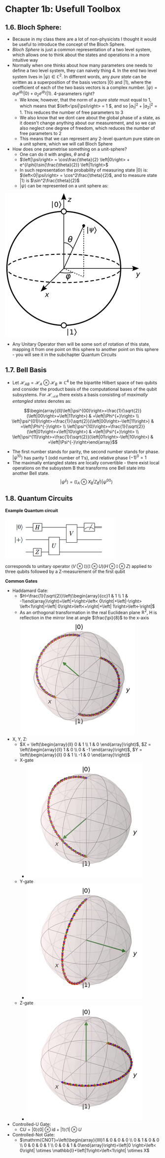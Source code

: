 # Chapter 1b: Usefull Toolbox


## 1.6. Bloch Sphere:
- Because in my class there are a lot of non-physicists I thought it would be useful to introduce the concept of the Bloch Sphere. 
- _Bloch Sphere_ is just a common representation of a two level system, which allows one to think about the states and operations in a more intuitive way
- Normally when one thinks about how many parameters one needs to define a two level system, they can naively thing 4. In the end two level system lives in $\left|\psi\right> \in \mathbb{C}^2$. In different words, any _pure state_ can be written as a superposition of the basis vectors $\left|0\right>$ and $\left|1\right>$, where the coefficient of each of the two basis vectors is a complex number. $\left|\psi\right> = a_1e^{i\theta_1} \left|0\right> +  a_2e^{i\theta_2} \left|1\right>$. 4-parameters right?
    - We know, however, that the norm of a _pure state_ must equal to 1, which means that $\left<\psi|\psi\right> = 1 $, and so $\left|a_1\right|^2 + \left|a_2\right|^2=1$. This reduces the number of free parameters to 3
    - We also know that we dont care about the global phase of a state, as it doesn't change anything about our measurement, and so we can also neglect one degree of freedom, which reduces the number of free parameters to 2
    - This means that we can represent any 2-level quantum pure state on a unit sphere, which we will call Bloch Sphere
- How does one parametrise something on a unit-sphere?
    - One can do it with angles, $\theta \text{ and } \phi$
    - $\left|\psi\right> = \cos\frac{\theta}{2} \left|0\right> +  e^{i\phi}\sin{\frac{\theta}{2}} \left|1\right>$
    - In such representation the probability of measuring state $\left|0\right>$ is: $\left<0|\psi\right> = \cos^2\frac{\theta}{2}$, and to measure state $\left|1\right>$ is $\sin^2\frac{\theta}{2}$
    - $\left|\psi\right>$ can be represented on a unit sphere as:

![image info](bloch_sphere.png) 
- Any Unitary Operator then will be some sort of rotation of this state, mapping it from one point on this sphere to another point on this sphere - you will see it in the subchapter Quantum Circuits

## 1.7. Bell Basis
- Let $\mathcal{H}_{A B}=\mathcal{H}_A \otimes \mathcal{H}_B \cong \mathbb{C}^4$ be the bipartite Hilbert space of two qubits and consider the product basis of the computational bases of the qubit subsystems. For $\mathcal{H_{AB}}$ there exists a basis consisting of _maximally entangled states_ denotes as:


$$\begin{array}{ll}\left|\psi^{00}\right>=\frac{1}{\sqrt{2}}(\left|00\right>+\left|11\right>) & =\left|\Phi^{+}\right> \\ \left|\psi^{01}\right>=\frac{1}{\sqrt{2}}(\left|00\right>-\left|11\right>) & =\left|\Phi^{-}\right> \\ \left|\psi^{10}\right>=\frac{1}{\sqrt{2}}(\left|01\right>+\left|10\right>) & =\left|\Psi^{+}\right> \\ \left|\psi^{11}\right>=\frac{1}{\sqrt{2}}(\left|01\right>-\left|10\right>) & =\left|\Psi^{-}\right>\end{array}$$

- The first number stands for parity, the second number stands for phase. $\left|\psi^{10}\right>$ has parity 1 (odd number of 1's), and relative phase $(-1)^0=1$
- The maximally entangled states are locally convertible - there exist local operations on the subsystem B that transforms one Bell state into another Bell state.
$$\left|\psi^{i j}\right>=\left(\mathbb{I}_A \otimes X_B^i Z_B^j\right)\left|\psi^{00}\right>$$

## 1.8. Quantum Circuits
**Example Quantum circuit**

![image info](ch1/quantum_circuit_ch1.png) 

corresponds to unitary operator $\left(V \otimes \mathbb{I}\right)\left(\mathbb{I}\otimes U\right)\left(H\otimes\mathbb{I}\otimes Z\right)$ applied to three qubits followed by a Z-measurement of the first qubit

**Common Gates**

- Haddamard Gate:
    - $H=\frac{1}{\sqrt{2}}\left(\begin{array}{cc}1 & 1 \\ 1 & -1\end{array}\right)=\left|+\right>\left< 0\right|+\left|-\right> \left<1\right|=\left| 0\right>\left<+\right|+\left| 1\right>\left<-\right|$
    - As an orthogonal transformation in the real Euclidean plane $\mathbb{R}^2$, H is reflection in the mirror line at angle $\frac{\pi}{8}$ to the x-axis
    ![image info](ch1/h_gate.png) 
- X, Y, Z:
    - $X = \left(\begin{array}{ll} 0 & 1 \\ 1 & 0 \end{array}\right)$, $Z = \left(\begin{array}{ll} 1 & 0 \\ 0 & -1 \end{array}\right)$, $Y = \left(\begin{array}{ll} 0 & 1 \\ -1 & 0 \end{array}\right)$
    - X-gate
        - ![image info](ch1/x_gate.png) 
    - Y-gate
        - ![image info](ch1/y_gate.png) 
    - Z-gate
        - ![image info](ch1/z_gate.png) 
- Controlled-U Gate:
    - $\mathrm{C} U=\left|0\right>\left<0\right|\otimes \mathrm{id}+\left| 1\right>\left<1\right| \otimes U$
- Controlled-Not Gate:
    - $\mathrm{CNOT}=\left(\begin{array}{llll}1 & 0 & 0 & 0 \\ 0 & 1 & 0 & 0 \\ 0 & 0 & 0 & 1 \\ 0 & 0 & 1 & 0\end{array}\right)=\left|0 \right>\left< 0\right| \otimes \mathbb{I}+\left|1\right>\left<1\right| \otimes X$



